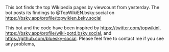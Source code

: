 This bot finds the top Wikipedia pages by viewcount from yesterday.
The bot posts its findings to @TopWikiEN.bsky.social on https://bsky.app/profile/topwikien.bsky.social

This bot and the code have been inspired by https://twitter.com/topwikinl, https://bsky.app/profile/wiki-potd.bsky.social, and https://github.com/bluesky-social.
Please feel free to contact me if you see any problems,
